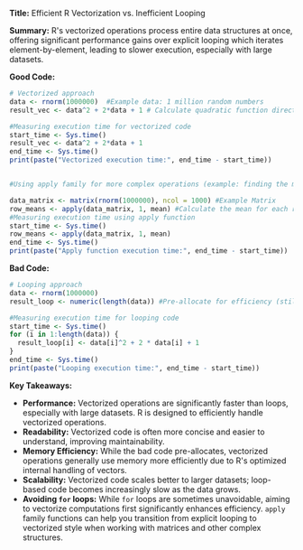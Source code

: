 **Title:** Efficient R Vectorization vs. Inefficient Looping

**Summary:**  R's vectorized operations process entire data structures at once, offering significant performance gains over explicit looping which iterates element-by-element, leading to slower execution, especially with large datasets.

**Good Code:**

```R
# Vectorized approach
data <- rnorm(1000000)  #Example data: 1 million random numbers
result_vec <- data^2 + 2*data + 1 # Calculate quadratic function directly

#Measuring execution time for vectorized code
start_time <- Sys.time()
result_vec <- data^2 + 2*data + 1
end_time <- Sys.time()
print(paste("Vectorized execution time:", end_time - start_time))


#Using apply family for more complex operations (example: finding the mean of subsets)

data_matrix <- matrix(rnorm(1000000), ncol = 1000) #Example Matrix
row_means <- apply(data_matrix, 1, mean) #Calculate the mean for each row
#Measuring execution time using apply function
start_time <- Sys.time()
row_means <- apply(data_matrix, 1, mean)
end_time <- Sys.time()
print(paste("Apply function execution time:", end_time - start_time))


```

**Bad Code:**

```R
# Looping approach
data <- rnorm(1000000)
result_loop <- numeric(length(data)) #Pre-allocate for efficiency (still slower than vectorization)

#Measuring execution time for looping code
start_time <- Sys.time()
for (i in 1:length(data)) {
  result_loop[i] <- data[i]^2 + 2 * data[i] + 1
}
end_time <- Sys.time()
print(paste("Looping execution time:", end_time - start_time))

```


**Key Takeaways:**

* **Performance:** Vectorized operations are significantly faster than loops, especially with large datasets.  R is designed to efficiently handle vectorized operations.
* **Readability:** Vectorized code is often more concise and easier to understand, improving maintainability.
* **Memory Efficiency:** While the bad code pre-allocates,  vectorized operations generally use memory more efficiently due to R's optimized internal handling of vectors.
* **Scalability:** Vectorized code scales better to larger datasets; loop-based code becomes increasingly slow as the data grows.
* **Avoiding `for` loops:**  While `for` loops are sometimes unavoidable, aiming to vectorize computations first significantly enhances efficiency.  `apply` family functions can help you transition from explicit looping to vectorized style when working with matrices and other complex structures.

